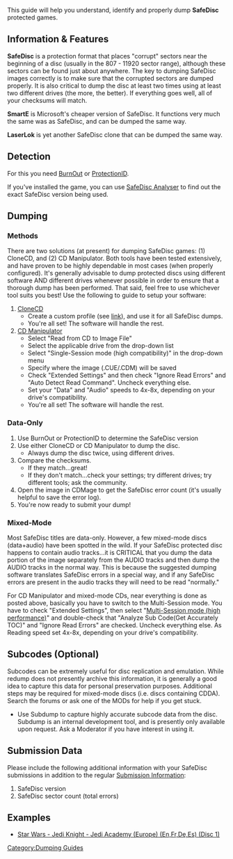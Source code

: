 This guide will help you understand, identify and properly dump
**SafeDisc** protected games.

## Information & Features

**SafeDisc** is a protection format that places "corrupt" sectors near
the beginning of a disc (usually in the 807 - 11920 sector range),
although these sectors can be found just about anywhere. The key to
dumping SafeDisc images correctly is to make sure that the corrupted
sectors are dumped properly. It is also critical to dump the disc at
least two times using at least two different drives (the more, the
better). If everything goes well, all of your checksums will match.

**SmartE** is Microsoft's cheaper version of SafeDisc. It functions very
much the same was as SafeDisc, and can be dumped the same way.

**LaserLok** is yet another SafeDisc clone that can be dumped the same
way.

## Detection

For this you need [BurnOut](http://sourceforge.net/projects/burnout/) or
[ProtectionID](http://protectionid.owns.it/).

If you've installed the game, you can use [SafeDisc
Analyser](http://www.generalfiles.biz/download/gs4e5062a4h32i0/SafediscAnalyser.zip.html)
to find out the exact SafeDisc version being used.

## Dumping

### Methods

There are two solutions (at present) for dumping SafeDisc games: (1)
CloneCD, and (2) CD Manipulator. Both tools have been tested
extensively, and have proven to be highly dependable in most cases (when
properly configured). It's generally advisable to dump protected discs
using different software AND different drives whenever possible in order
to ensure that a thorough dump has been performed. That said, feel free
to use whichever tool suits you best\! Use the following to guide to
setup your software:

1.  [CloneCD](http://www.slysoft.com/en/clonecd.html)
      - Create a custom profile (see
        [link](http://wiki.redump.org/index.php?title=Setting_Up#CloneCD)),
        and use it for all SafeDisc dumps.
      - You're all set\! The software will handle the rest.
2.  [CD Manipulator](http://i.imgur.com/1NnXdYQ.png)
      - Select "Read from CD to Image File"
      - Select the applicable drive from the drop-down list
      - Select "Single-Session mode (high compatibility)" in the
        drop-down menu
      - Specify where the image (.CUE/.CDM) will be saved
      - Check "Extended Settings" and then check "Ignore Read Errors"
        and "Auto Detect Read Command". Uncheck everything else.
      - Set your "Data" and "Audio" speeds to 4x-8x, depending on your
        drive's compatibility.
      - You're all set\! The software will handle the rest.

### Data-Only

1.  Use BurnOut or ProtectionID to determine the SafeDisc version
2.  Use either CloneCD or CD Manipulator to dump the disc.
      - Always dump the disc twice, using different drives.
3.  Compare the checksums.
      - If they match...great\!
      - If they don't match...check your settings; try different drives;
        try different tools; ask the community.
4.  Open the image in CDMage to get the SafeDisc error count (it's
    usually helpful to save the error log).
5.  You're now ready to submit your dump\!

### Mixed-Mode

Most SafeDisc titles are data-only. However, a few mixed-mode discs
(data+audio) have been spotted in the wild. If your SafeDisc protected
disc happens to contain audio tracks...it is CRITICAL that you dump the
data portion of the image separately from the AUDIO tracks and then dump
the AUDIO tracks in the normal way. This is because the suggested
dumping software translates SafeDisc errors in a special way, and if any
SafeDisc errors are present in the audio tracks they will need to be
read "normally."

For CD Manipulator and mixed-mode CDs, near everything is done as posted
above, basically you have to switch to the Multi-Session mode. You have
to check "Extended Settings", then select "[Multi-Session mode (high
performance)](http://i.imgur.com/XandKMo.png)" and double-check that
"Analyze Sub Code(Get Accurately TOC)" and "Ignore Read Errors" are
checked. Uncheck everything else. As Reading speed set 4x-8x, depending
on your drive's compatibility.

## Subcodes (Optional)

Subcodes can be extremely useful for disc replication and emulation.
While redump does not presently archive this information, it is
generally a good idea to capture this data for personal preservation
purposes. Additional steps may be required for mixed-mode discs (i.e.
discs containing CDDA). Search the forums or ask one of the MODs for
help if you get stuck.

  - Use Subdump to capture highly accurate subcode data from the disc.
    Subdump is an internal development tool, and is presently only
    available upon request. Ask a Moderator if you have interest in
    using it.

## Submission Data

Please include the following additional information with your SafeDisc
submissions in addition to the regular [Submission
Information](#Submission_Information "wikilink"):

1.  SafeDisc version
2.  SafeDisc sector count (total errors)

## Examples

  - [Star Wars - Jedi Knight - Jedi Academy (Europe) (En,Fr,De,Es)
    (Disc 1)](http://redump.org/disc/16501/)

[Category:Dumping Guides](Category:Dumping_Guides "wikilink")